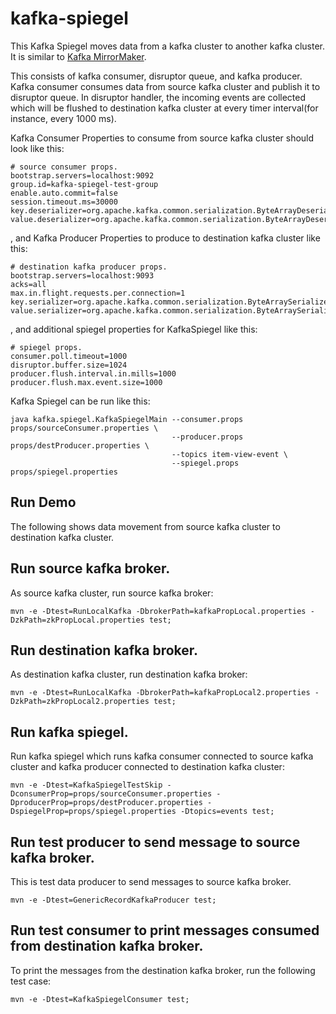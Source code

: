 # kafka-spiegel
This Kafka Spiegel moves data from a kafka cluster to another kafka cluster.
It is similar to [Kafka MirrorMaker](http://kafka.apache.org/documentation.html#basic_ops_mirror_maker).

This consists of kafka consumer, disruptor queue, and kafka producer.
Kafka consumer consumes data from source kafka cluster and publish it to disruptor queue. 
In disruptor handler, the incoming events are collected which will be flushed to destination kafka cluster at every timer interval(for instance, every 1000 ms).

Kafka Consumer Properties to consume from source kafka cluster should look like this:
```
# source consumer props.
bootstrap.servers=localhost:9092
group.id=kafka-spiegel-test-group
enable.auto.commit=false
session.timeout.ms=30000
key.deserializer=org.apache.kafka.common.serialization.ByteArrayDeserializer
value.deserializer=org.apache.kafka.common.serialization.ByteArrayDeserializer
```

, and Kafka Producer Properties to produce to destination kafka cluster like this:
```
# destination kafka producer props.
bootstrap.servers=localhost:9093
acks=all
max.in.flight.requests.per.connection=1
key.serializer=org.apache.kafka.common.serialization.ByteArraySerializer
value.serializer=org.apache.kafka.common.serialization.ByteArraySerializer
```

, and additional spiegel properties for KafkaSpiegel like this:
```
# spiegel props.
consumer.poll.timeout=1000
disruptor.buffer.size=1024
producer.flush.interval.in.mills=1000
producer.flush.max.event.size=1000
```

Kafka Spiegel can be run like this:
```
java kafka.spiegel.KafkaSpiegelMain --consumer.props props/sourceConsumer.properties \
                                    --producer.props props/destProducer.properties \
                                    --topics item-view-event \
                                    --spiegel.props props/spiegel.properties
```


## Run Demo
The following shows data movement from source kafka cluster to destination kafka cluster.

## Run source kafka broker.
As source kafka cluster, run source kafka broker:
```
mvn -e -Dtest=RunLocalKafka -DbrokerPath=kafkaPropLocal.properties -DzkPath=zkPropLocal.properties test;
```

## Run destination kafka broker.
As destination kafka cluster, run destination kafka broker:
```
mvn -e -Dtest=RunLocalKafka -DbrokerPath=kafkaPropLocal2.properties -DzkPath=zkPropLocal2.properties test;
```

## Run kafka spiegel.
Run kafka spiegel which runs kafka consumer connected to source kafka cluster and kafka producer connected to destination kafka cluster:
```
mvn -e -Dtest=KafkaSpiegelTestSkip -DconsumerProp=props/sourceConsumer.properties -DproducerProp=props/destProducer.properties -DspiegelProp=props/spiegel.properties -Dtopics=events test;
```

## Run test producer to send message to source kafka broker.
This is test data producer to send messages to source kafka broker.
```
mvn -e -Dtest=GenericRecordKafkaProducer test;
```


## Run test consumer to print messages consumed from destination kafka broker.
To print the messages from the destination kafka broker, run the following test case:
```
mvn -e -Dtest=KafkaSpiegelConsumer test;
```
